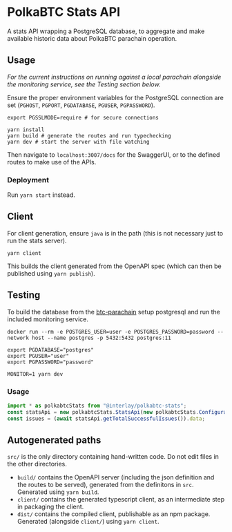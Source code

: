 # PolkaBTC Stats API

A stats API wrapping a PostgreSQL database, to aggregate and make available historic data about PolkaBTC parachain operation.

## Usage

*For the current instructions on running against a local parachain alongside the monitoring service, see the *Testing* section below.*

Ensure the proper environment variables for the PostgreSQL connection are set (`PGHOST`, `PGPORT`, `PGDATABASE`, `PGUSER`, `PGPASSWORD`).

```shell
export PGSSLMODE=require # for secure connections

yarn install
yarn build # generate the routes and run typechecking
yarn dev # start the server with file watching
```

Then navigate to `localhost:3007/docs` for the SwaggerUI, or to the defined routes to make use of the APIs.

### Deployment

Run `yarn start` instead.

## Client

For client generation, ensure `java` is in the path (this is not necessary just to run the stats server).

```shell
yarn client
```

This builds the client generated from the OpenAPI spec (which can then be published using `yarn publish`).

## Testing

To build the database from the [btc-parachain](https://github.com/interlay/btc-parachain) setup postgresql and run the
included monitoring service.

```shell
docker run --rm -e POSTGRES_USER=user -e POSTGRES_PASSWORD=password --network host --name postgres -p 5432:5432 postgres:11

export PGDATABASE="postgres"
export PGUSER="user"
export PGPASSWORD="password"

MONITOR=1 yarn dev
```

### Usage

```typescript
import * as polkabtcStats from "@interlay/polkabtc-stats";
const statsApi = new polkabtcStats.StatsApi(new polkabtcStats.Configuration({ basePath: "http://localhost:3001" }));
const issues = (await statsApi.getTotalSuccessfulIssues()).data;
```

Autogenerated paths
---
`src/` is the only directory containing hand-written code. Do not edit files in the other directories.

* `build/` contains the OpenAPI server (including the json definition and the routes to be served), generated from the definitons in `src`. Generated using `yarn build`.
* `client/` contains the generated typescript client, as an intermediate step in packaging the client.
* `dist/` contains the compiled client, publishable as an npm package. Generated (alongside `client/`) using `yarn client`.
